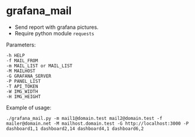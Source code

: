 # grafana_mail

* Send report with grafana pictures.
* Require python module `requests`

Parameters:
~~~
-h HELP
-f MAIL_FROM 
-m MAIL_LIST or MAIL_LIST
-M MAILHOST 
-G GRAFANA_SERVER 
-P PANEL_LIST 
-T API_TOKEN 
-W IMG_WIDTH 
-H IMG_HEIGHT
~~~

Example of usage:

~~~
./grafana_mail.py -m mail1@domain.test mail2@domain.test -f mailer@domain.net -M mailhost.domain.test -G http://localhost:3000 -P dashboard1,1 dashboard2,14 dashboard4,1 dashboard6,2
~~~
